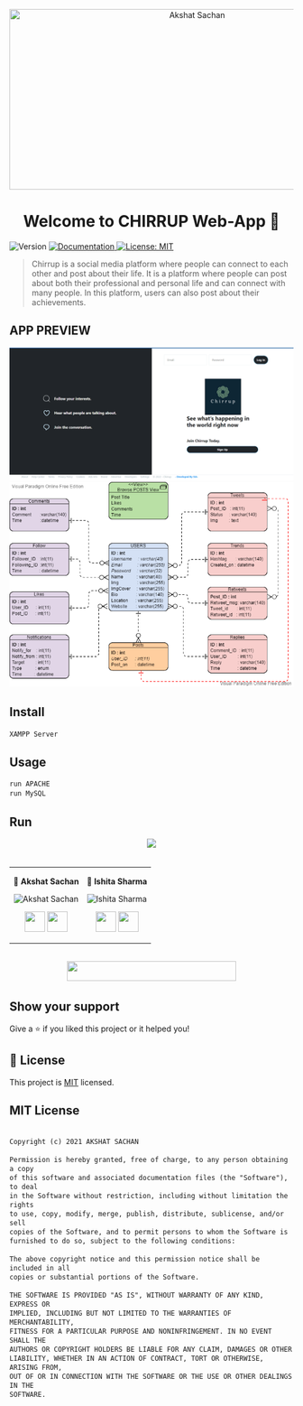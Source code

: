 
 <p align="center">
 
 
 <img align= "center" src="https://www.linkpicture.com/q/akshat_bg.jpg" style=" align: center ; width: 650px;  height: 320px"  title="Akshat Sachan" />
  
</p>


<h1 align="center">Welcome to CHIRRUP Web-App 👋</h1>
<p>
  <img alt="Version" src="https://img.shields.io/badge/version-0.1.0-blue.svg?cacheSeconds=2592000" />
  <a href="to be added" target="_blank">
    <img alt="Documentation" src="https://img.shields.io/badge/documentation-yes-brightgreen.svg" />
  </a>
  <a href="nonee" target="_blank">
    <img alt="License: MIT " src="https://img.shields.io/badge/License-MIT-yellow.svg" />
  </a>
  </p>

  > Chirrup is a social media platform where people can connect to each other and post about their life.
It is a platform where people can post about both their professional and personal life and can connect with many people.
In this platform, users can also post about their achievements.


  ## APP PREVIEW

<p align="center">
  <img src="./images/1.PNG"  alt="accessibility text">
  <img src="./images/2.PNG" title="hover text">
 
</p>

  ## Install

```sh
XAMPP Server
```

## Usage

```sh
run APACHE 
run MySQL
```

## Run


 <div align="center"> 
  <img src="https://img.shields.io/badge/Contributors-seashell?logo=Microsoft%20Teams&style=for-the-badge" /> 
</div>
  <br>

    
<div align="center"> 
  <table>
<tr align="center">

<td>

👤 **Akshat Sachan**

<p align="center">
<img src = "https://avatars.githubusercontent.com/cryptocoderas"  height="120" alt="Akshat Sachan">
</p>
<p align="center">
<a href = "https://github.com/cryptocoderas">
<img src = "http://www.iconninja.com/files/241/825/211/round-collaboration-social-github-code-circle-network-icon.svg" 
width="36" height = "36"/></a>
<a href = "https://www.linkedin.com/in/akshat-sachan-58b2921ab/">
<img src = "http://www.iconninja.com/files/863/607/751/network-linkedin-social-connection-circular-circle-media-icon.svg" width="36" height="36"/>
</a>
</p>
</td>




<td>

👤 **Ishita Sharma**

<p align="center">
<img src = "https://avatars.githubusercontent.com/ishitasharma3101"  height="120" alt="Ishita Sharma">
</p>
<p align="center">
<a href = "https://github.com/ishitasharma3101">
<img src = "http://www.iconninja.com/files/241/825/211/round-collaboration-social-github-code-circle-network-icon.svg" 
width="36" height = "36"/></a>
<a href = "https://www.linkedin.com/in/akshat-sachan-58b2921ab/">
<img src = "http://www.iconninja.com/files/863/607/751/network-linkedin-social-connection-circular-circle-media-icon.svg" width="36" height="36"/>
</a>
</p>
</td>


</table>
</tr>
</div>
  <br>
  
  
<div align="center">
  <img src="https://img.shields.io/badge/Please%20'star',%20if%20you%20like%20it-blue?logo=Starship&style=for-the-badge" width="300" height="35"/>
 </div>
 
## Show your support

Give a ⭐️ if you liked this project or it helped you!

## 📝 License


This project is [MIT](none) licensed.

## MIT License 

```

Copyright (c) 2021 AKSHAT SACHAN

Permission is hereby granted, free of charge, to any person obtaining a copy
of this software and associated documentation files (the "Software"), to deal
in the Software without restriction, including without limitation the rights
to use, copy, modify, merge, publish, distribute, sublicense, and/or sell
copies of the Software, and to permit persons to whom the Software is
furnished to do so, subject to the following conditions:

The above copyright notice and this permission notice shall be included in all
copies or substantial portions of the Software.

THE SOFTWARE IS PROVIDED "AS IS", WITHOUT WARRANTY OF ANY KIND, EXPRESS OR
IMPLIED, INCLUDING BUT NOT LIMITED TO THE WARRANTIES OF MERCHANTABILITY,
FITNESS FOR A PARTICULAR PURPOSE AND NONINFRINGEMENT. IN NO EVENT SHALL THE
AUTHORS OR COPYRIGHT HOLDERS BE LIABLE FOR ANY CLAIM, DAMAGES OR OTHER
LIABILITY, WHETHER IN AN ACTION OF CONTRACT, TORT OR OTHERWISE, ARISING FROM,
OUT OF OR IN CONNECTION WITH THE SOFTWARE OR THE USE OR OTHER DEALINGS IN THE
SOFTWARE.
```

